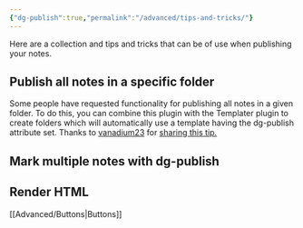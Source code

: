 ```yaml
---
{"dg-publish":true,"permalink":"/advanced/tips-and-tricks/"}
---
```


Here are a collection and tips and tricks that can be of use when publishing your notes. 


## Publish all notes in a specific folder
Some people have requested functionality for publishing all notes in a given folder. To do this, you can combine this plugin with the Templater plugin to create folders which will automatically use a template having the dg-publish attribute set. Thanks to [vanadium23](https://github.com/vanadium23) for [sharing this tip.](https://github.com/oleeskild/obsidian-digital-garden/issues/26#issuecomment-1114321275)

## Mark multiple notes with dg-publish



## Render HTML
[[Advanced/Buttons\|Buttons]]